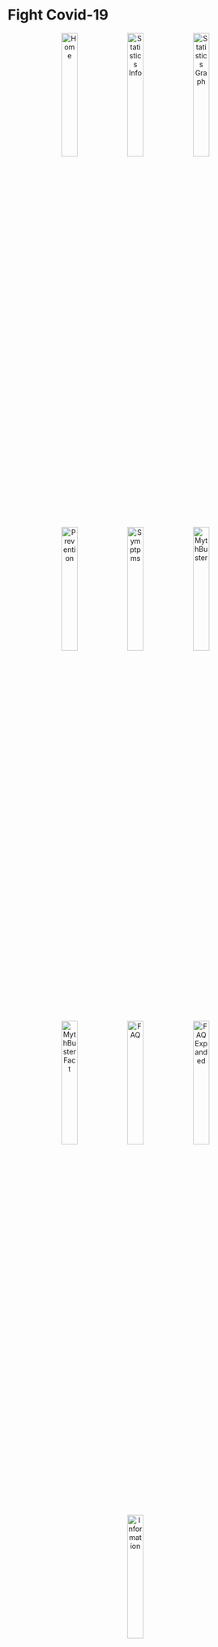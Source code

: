 # Fight Covid-19

<p align="center">
    <img width="25%" alt="Home" src="https://user-images.githubusercontent.com/26878414/80150072-53e0ef80-85d5-11ea-83b4-10b6ac94fc6f.png">
    <img width="25%" alt="Statistics Info" src="https://user-images.githubusercontent.com/26878414/80150198-8ee32300-85d5-11ea-913f-0922656b0c0a.png">
    <img width="25%" alt="Statistics Graph" src="https://user-images.githubusercontent.com/26878414/80150192-8985d880-85d5-11ea-84aa-5bf7ca498482.png">
    <img alt="Prevention" src="https://user-images.githubusercontent.com/26878414/79934197-9dafc580-846f-11ea-9c9c-f4e425f6db87.png" width="25%">
    <img width="25%" alt="Symptpms" src="https://user-images.githubusercontent.com/26878414/80150208-94406d80-85d5-11ea-84a8-71211848695e.png">
    <img width="25%" alt="MythBuster" src="https://user-images.githubusercontent.com/26878414/80150085-59d6d080-85d5-11ea-9e11-739d3f2974ad.png">
    <img width="25%" alt="MythBuster Fact" src="https://user-images.githubusercontent.com/26878414/80150082-58a5a380-85d5-11ea-8412-1fc2f39dd81b.png">
    <img width="25%" alt="FAQ" src="https://user-images.githubusercontent.com/26878414/80150069-53485900-85d5-11ea-9a42-a8a29be1d928.png">
    <img width="25%" alt="FAQ Expanded" src="https://user-images.githubusercontent.com/26878414/80150054-4deb0e80-85d5-11ea-87e1-f1a84f94f026.png">
    <img width="25%" alt="Information" src="https://user-images.githubusercontent.com/26878414/80150075-55aab300-85d5-11ea-99c0-a1dcd9acbc1a.png">
</p>

## About
- Provides user with relevant data from across the globe and about each specific country. 
- Prevention with Do's and Don'ts information
- A list of all Covid-19 Symptoms
- Myth busters to always segregate the facts from the myths
- Frequently Asked Questions to be get all your answers 


### Follow the roadmap
##### You can follow the roadmap from [here](ROADMAP.md) (let us know your suggestions)

### Contributing

Check out [CONTRIBUTING.md](CONTRIBUTING.md), which contains a guide for those who wish to contribute. Thanks in advance!

### Data Source

**API**
This Application gets data from [Covid19API](https://covid19api.com/) created by [Kyle Redelinghuys](https://twitter.com/ksredelinghuys)

**Prevention Infographic**
Data sourced from [Visme](https://visme.co/blog/coronavirus-prevention) authored by [Chloe West](http://www.chloesocial.com) with permission from the Author

**COVID-19 Infographic**
Data sourced from [Visme](https://visme.co/blog/what-is-coronavirus) authored by [Mahnoor Sheikh](www.mahnoorsheikh.com) with permission from the Author

**Symptom Icons**
Data sourced from [Freepik](https://www.freepik.com/free-photos-vectors/health)

**Myth Busters**
Data sourced from [WHO](https://www.who.int/emergencies/diseases/novel-coronavirus-2019/advice-for-public/myth-busters) and [MyGovIndia](https://twitter.com/mygovindia/status/1248645463110062080)

### Design

This Application uses [this](https://dribbble.com/shots/10828411-COVID-19) as design reference created by [Samad Sam](https://dribbble.com/Samadsam) 

The Design is tweakwed to add more functionality to the application which can be found [here](https://www.figma.com/file/d63yhEbhKvthDvYKfLtM21/Boilerplate-COVID19)